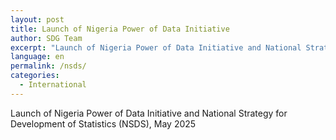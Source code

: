 ```yaml
---
layout: post
title: Launch of Nigeria Power of Data Initiative
author: SDG Team
excerpt: "Launch of Nigeria Power of Data Initiative and National Strategy for Development of Statistics (NSDS)"
language: en
permalink: /nsds/
categories:
  - International
---
```

Launch of Nigeria Power of Data Initiative and National Strategy for Development of Statistics (NSDS), May 2025

